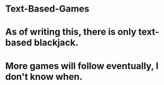 # Text-Based-Games
# As of writing this, there is only text-based blackjack.
# More games will follow eventually, I don't know when.
